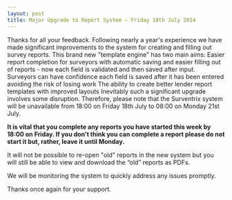 ```yaml
---
layout: post
title: Major Upgrade to Report System – Friday 18th July 2014
---
```


Thanks for all your feedback. Following nearly a year's experience we have made significant improvements to the system for creating and filling out survey reports. This brand new  "template engine" has two main aims:
Easier report completion for surveyors with automatic saving and easier filling out of reports - now each field is validated and then saved after input. Surveyors can have confidence each field is saved after it has been entered avoiding the risk of losing work
The ability to create better lender report templates with improved layouts
Inevitably such a significant upgrade involves some disruption. Therefore, please note that the Surventrix system will be unavailable from 18:00 on Friday 18th July to 08:00 on Monday 21st July.  

**It is vital that you complete any reports you have started this week by 18:00 on Friday. If you don’t think you can complete a report please do not start it but, rather, leave it until Monday.**

It will not be possible to re-open "old" reports in the new system but you will still be able to view and download the “old” reports as PDFs.

We will be monitoring the system to quickly address any issues promptly.

Thanks once again for your support.
